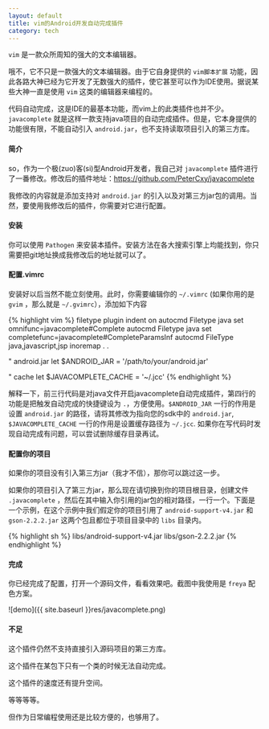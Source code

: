 ```yaml
---
layout: default
title: vim的Android开发自动完成插件
category: tech
---
```

`vim` 是一款众所周知的强大的文本编辑器。

哦不，它不只是一款强大的文本编辑器。由于它自身提供的 `vim脚本扩展` 功能，因此各路大神已经为它开发了无数强大的插件，使它甚至可以作为IDE使用。据说某些大神一直是使用 `vim` 这类的编辑器来编程的。

代码自动完成，这是IDE的最基本功能，而vim上的此类插件也并不少。`javacomplete` 就是这样一款支持java项目的自动完成插件。但是，它本身提供的功能很有限，不能自动引入 `android.jar`，也不支持读取项目引入的第三方库。

<!--more-->

#### 简介

so，作为一个极(zuo)客(si)型Android开发者，我自己对 `javacomplete` 插件进行了一番修改。修改后的插件地址：<https://github.com/PeterCxy/javacomplete>

我修改的内容就是添加支持对 `android.jar` 的引入以及对第三方jar包的调用。当然，要使用我修改后的插件，你需要对它进行配置。

#### 安装

你可以使用 `Pathogen` 来安装本插件。安装方法在各大搜索引擎上均能找到，你只需要把git地址换成我修改后的地址就可以了。

#### 配置.vimrc

安装好以后当然不能立刻使用。此时，你需要编辑你的 `~/.vimrc` (如果你用的是 `gvim` ，那么就是 `~/.gvimrc`），添加如下内容

{% highlight vim %}
filetype plugin indent on
autocmd Filetype java set omnifunc=javacomplete#Complete
autocmd Filetype java set completefunc=javacomplete#CompleteParamsInf
autocmd FileType java,javascript,jsp inoremap <buffer> . .<C-X><C-O><C-P>

" android.jar
let $ANDROID_JAR = '/path/to/your/android.jar'

" cache
let $JAVACOMPLETE_CACHE = '~/.jcc'
{% endhighlight %}

解释一下，前三行代码是对java文件开启javacomplete自动完成插件，第四行的功能是把触发自动完成的快捷键设为 `.`，方便使用。`$ANDROID_JAR` 一行的作用是设置 `android.jar` 的路径，请将其修改为指向您的sdk中的 `android.jar`, `$JAVACOMPLETE_CACHE` 一行的作用是设置缓存路径为 `~/.jcc`. 如果你在写代码时发现自动完成有问题，可以尝试删除缓存目录再试。

#### 配置你的项目

如果你的项目没有引入第三方jar（我才不信），那你可以跳过这一步。

如果你的项目引入了第三方jar，那么现在请切换到你的项目根目录，创建文件 `.javacomplete` ，然后在其中输入你引用的jar包的相对路径，一行一个。下面是一个示例，在这个示例中我们假定你的项目引用了 `android-support-v4.jar` 和 `gson-2.2.2.jar` 这两个包且都位于项目目录中的 `libs` 目录内。

{% highlight sh %}
libs/android-support-v4.jar
libs/gson-2.2.2.jar
{% endhighlight %}

#### 完成

你已经完成了配置，打开一个源码文件，看看效果吧。截图中我使用是 `freya` 配色方案。

![demo]({{ site.baseurl }}res/javacomplete.png)

#### 不足

这个插件仍然不支持直接引入源码项目的第三方库。

这个插件在某包下只有一个类的时候无法自动完成。

这个插件的速度还有提升空间。

等等等等。

但作为日常编程使用还是比较方便的，也够用了。
